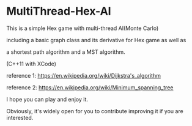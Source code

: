 # MultiThread-Hex-AI
This is a simple Hex game with multi-thread AI(Monte Carlo)

including a basic graph class and its derivative for Hex game as well as

a shortest path algorithm and a MST algorithm.

(C++11 with XCode)

  reference 1: https://en.wikipedia.org/wiki/Dijkstra's_algorithm
  
  reference 2: https://en.wikipedia.org/wiki/Minimum_spanning_tree

I hope you can play and enjoy it.

Obviously, it's widely open for you to contribute improving it if you are interested.
